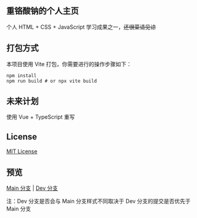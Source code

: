 ## 重铬酸钠的个人主页

个人 HTML + CSS + JavaScript 学习成果之一，~~还很菜请见谅~~

## 打包方式

本项目使用 Vite 打包，你需要进行的操作步骤如下：

```shell
npm install
npm run build # or npx vite build
```

## 未来计划

使用 Vue + TypeScript 重写

## License

[MIT License](/LICENSE)

## 预览

[Main 分支](https://home.na2cr2o7.icu) | [Dev 分支](https://dev.homepage-5uk.pages.dev/)

注：Dev 分支是否会与 Main 分支样式不同取决于 Dev 分支的提交是否优先于 Main 分支